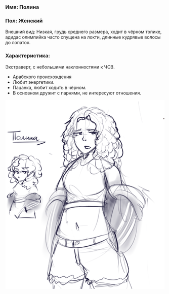 
### Имя: Полина

### Пол: Женский
Внешний вид: Низкая, грудь среднего размера, ходит в чёрном топике, адидас олимпийка часто спущена на локти, длинные кудрявые волосы до лопаток.
### Характеристика: 
Экстраверт, с небольшими наклонностями к ЧСВ. 

- Арабского происхождения 
- Любит энергетики.
- Пацанка, любит ходить в чёрном. 
- В основном дружит с парнями, не интересуют отношения.

<img src="./img/polina.png"></img>
